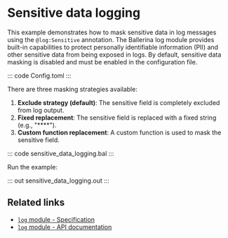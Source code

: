 # Sensitive data logging

This example demonstrates how to mask sensitive data in log messages using the `@log:Sensitive` annotation. The Ballerina log module provides built-in capabilities to protect personally identifiable information (PII) and other sensitive data from being exposed in logs. By default, sensitive data masking is disabled and must be enabled in the configuration file.

::: code Config.toml :::

There are three masking strategies available:
1. **Exclude strategy (default)**: The sensitive field is completely excluded from log output.
2. **Fixed replacement**: The sensitive field is replaced with a fixed string (e.g., "****").
3. **Custom function replacement**: A custom function is used to mask the sensitive field.

::: code sensitive_data_logging.bal :::

Run the example:

::: out sensitive_data_logging.out :::

## Related links
- [`log` module - Specification](https://ballerina.io/spec/log/#5-sensitive-data-masking)
- [`log` module - API documentation](https://lib.ballerina.io/ballerina/log/latest)
